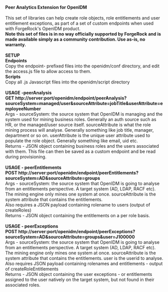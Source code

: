 <b>Peer Analytics Extension for OpenIDM</b>
<br/>
<br/>
This set of libraries can help create role objects, role entitlements and user entitlement exceptions, as part of a set of custom endpoints when used with ForgeRock's OpenIDM product.
<br/>
<b>Note this set of files is in no way officially supported by ForgeRock and is made available simply as a community contribution.  Use as-is, no warranty.</b> 
<br/>
<br/>
<b>SETUP</b>
<br/>
<b>Endpoints</b>
<br/>
Copy the endpoint- prefixed files into the openidm/conf directory, and edit the access.js file to allow access to them.
<br/>
<b>Scripts</b>
<br/>
Copy all .js Javascript files into the openidm/script directory
<br/>
<br/>
<b>USAGE -peerAnalysis</b>
<br/>
<b>GET http://server:port/openidm/endpoint/peerAnalysis?sourceSystem=managed/user&sourceAttribute=jobTitle&userAttribute=employeeNumber</b>
<br/>
Args - sourceSystem: the source system that OpenIDM is managing and the system used for mining business roles.  Generally an auth source such as HR, or the managed/user source itself.  sourceAttribute is what the role mining process will analyse.  Generally
something like job title, manager, department or so on.  userAttribute is the unique user attribute used to populate the role object.  Generally something like email, uid etc.
<br/>
Returns - JSON object containing business roles and the users associated with them.  This file can then be saved as a custom endpoint and be read during provisioning.
<br>
<br>
<b>USAGE - peerEntitlements</b>
<br/>
<b>POST http://server:port/openidm/endpoint/peerEntitlements?sourceSystem=AD&sourceAttribute=groups</b>
<br>
Args - sourceSystem: the source system that OpenIDM is going to analyse from an entitlements perspective.  A target system (AD, LDAP, RACF etc).  The mining engine only mines one system at once.  sourceAttribute is the system attribute that contains the entitlements.
<br>
Also requires a JSON payload containing rolename to users (output of createRoles)
<br/>
Returns - JSON object containing the entitlements on a per role basis.
<br>
<br>
<b>USAGE - peerExceptions</b>
<br/>
<b>POST http://server:port/openidm/endpoint/peerExceptions?sourceSystem=AD&sourceAttribute=groups&user=J100000</b>
<br>
Args - sourceSystem: the source system that OpenIDM is going to analyse from an entitlements perspective.  A target system (AD, LDAP, RACF etc).  The mining engine only mines one system at once.  sourceAttribute is the system attribute that contains the entitlements.
user is the userid to analyse.
<br>
Also requires JSON payload containing rolenames and entitlements - output of createRoleEntitlements
<br/>
Returns - JSON object containing the user exceptions - or entitlements assigned to the user natively on the target system, but not found in their associated roles.
